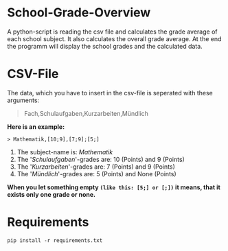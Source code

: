 # School-Grade-Overview

A python-script is reading the csv file and calculates the grade average of each school subject. It also calculates the overall grade average.
At the end the programm will display the school grades and the calculated data.

# CSV-File

The data, which you have to insert in the csv-file is seperated with these arguments:

> Fach,Schulaufgaben,Kurzarbeiten,Mündlich

__Here is an example:__
    
    > Mathematik,[10;9],[7;9];[5;]
    
1. The subject-name is: *Mathematik*
2. The '*Schulaufgaben*'-grades are: 10 (Points) and 9 (Points)
3. The '*Kurzarbeiten*'-grades are: 7 (Points) and 9 (Points)
4. The '*Mündlich*'-grades are: 5 (Points) and None (Points)

__When you let something empty `(like this: [5;] or [;])`  it means, that it exists only one grade or none.__


# Requirements

    pip install -r requirements.txt
